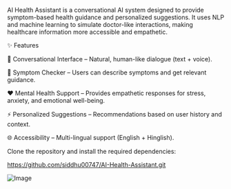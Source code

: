AI Health Assistant is a conversational AI system designed to provide symptom-based health guidance and personalized suggestions.
It uses NLP and machine learning to simulate doctor-like interactions, making healthcare information more accessible and empathetic.

✨ Features

💬 Conversational Interface – Natural, human-like dialogue (text + voice).

🧠 Symptom Checker – Users can describe symptoms and get relevant guidance.

❤️ Mental Health Support – Provides empathetic responses for stress, anxiety, and emotional well-being.

⚡ Personalized Suggestions – Recommendations based on user history and context.

🌐 Accessibility – Multi-lingual support (English + Hinglish).

Clone the repository and install the required dependencies:


https://github.com/siddhu00747/AI-Health-Assistant.git


![Image](https://github.com/user-attachments/assets/428f6155-646e-4269-879c-a28dc42b05b9)
